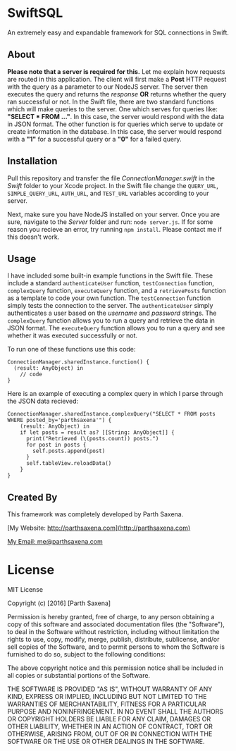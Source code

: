 # SwiftSQL
An extremely easy and expandable framework for SQL connections in Swift. 

## About
**Please note that a server is required for this.**
Let me explain how requests are routed in this application. The client will first make a **Post** HTTP request with the query as a parameter to our NodeJS server. The server then executes the query and returns the *response* **OR** returns whether the query ran successful or not. In the Swift file, there are two standard functions which will make queries to the server. One which serves for queries like: **"SELECT * FROM ..."**. In this case, the server would respond with the data in JSON format. The other function is for queries which serve to update or create information in the database. In this case, the server would respond with a **"1"** for a successful query or a **"0"** for a failed query. 

## Installation
Pull this repository and transfer the file *ConnectionManager.swift* in the *Swift* folder to your Xcode project. In the Swift file change the `QUERY_URL`, `SIMPLE_QUERY_URL`, `AUTH_URL`, and `TEST_URL` variables according to your server.

Next, make sure you have NodeJS installed on your server. Once you are sure, navigate to the *Server*  folder and run: 
`node server.js`. If for some reason you recieve an error, try running `npm install`. Please contact me if this doesn't work. 
## Usage
I have included some built-in example functions in the Swift file. These include a standard `authenticateUser` function, `testConnection` function, `complexQuery` function, `executeQuery` function, and a `retrievePosts` function as a template to code your own function. The `testConnection` function simply tests the connection to the server. The `authenticateUser` simply authenticates a user based on the *username* and *password* strings. The `complexQuery` function allows you to run a query and retrieve the data in JSON format. The `executeQuery` function allows you to run a query and see whether it was executed successfully or not.

To run one of these functions use this code: 
```
ConnectionManager.sharedInstance.function() {
  (result: AnyObject) in
    // code
}
```

Here is an example of executing a complex query in which I parse through the JSON data recieved: 
```
ConnectionManager.sharedInstance.complexQuery("SELECT * FROM posts WHERE posted_by='parthsaxena'") {
    (result: AnyObject) in
    if let posts = result as? [[String: AnyObject]] {
      print("Retrieved (\(posts.count)) posts.")
      for post in posts {
        self.posts.append(post)
      }
      self.tableView.reloadData()
    }
}
```

## Created By
This framework was completely developed by Parth Saxena. 

[My Website: http://parthsaxena.com](http://parthsaxena.com)

[My Email: me@parthsaxena.com](mailto:me@parthsaxena.com)

# License
MIT License

Copyright (c) [2016] [Parth Saxena]

Permission is hereby granted, free of charge, to any person obtaining a copy
of this software and associated documentation files (the "Software"), to deal
in the Software without restriction, including without limitation the rights
to use, copy, modify, merge, publish, distribute, sublicense, and/or sell
copies of the Software, and to permit persons to whom the Software is
furnished to do so, subject to the following conditions:

The above copyright notice and this permission notice shall be included in all
copies or substantial portions of the Software.

THE SOFTWARE IS PROVIDED "AS IS", WITHOUT WARRANTY OF ANY KIND, EXPRESS OR
IMPLIED, INCLUDING BUT NOT LIMITED TO THE WARRANTIES OF MERCHANTABILITY,
FITNESS FOR A PARTICULAR PURPOSE AND NONINFRINGEMENT. IN NO EVENT SHALL THE
AUTHORS OR COPYRIGHT HOLDERS BE LIABLE FOR ANY CLAIM, DAMAGES OR OTHER
LIABILITY, WHETHER IN AN ACTION OF CONTRACT, TORT OR OTHERWISE, ARISING FROM,
OUT OF OR IN CONNECTION WITH THE SOFTWARE OR THE USE OR OTHER DEALINGS IN THE
SOFTWARE.



